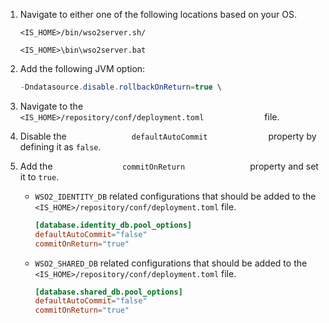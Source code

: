 1.	Navigate to either one of the following locations based on your OS.

    ```tab="Linux/Mac OS"
    <IS_HOME>/bin/wso2server.sh/ 
    ```

    ```tab="Windows"
    <IS_HOME>\bin\wso2server.bat 
    ```

2.	Add the following JVM option:

    ``` java
    -Dndatasource.disable.rollbackOnReturn=true \
    ```

3. 	Navigate to the
    `               <IS_HOME>/repository/conf/deployment.toml              `
    file.

4.	Disable the `               defaultAutoCommit              ` property by defining it as `false`.

5. 	Add the `                commitOnReturn               ` property and set it to `true`.
                        
    - `WSO2_IDENTITY_DB` related configurations that should be added to the `<IS_HOME>/repository/conf/deployment.toml` file.
        
        ``` toml
        [database.identity_db.pool_options]
        defaultAutoCommit="false"
        commitOnReturn="true"
        ```
        
    - `WSO2_SHARED_DB` related configurations that should be added to the `<IS_HOME>/repository/conf/deployment.toml` file.
            
        ``` toml
        [database.shared_db.pool_options]
        defaultAutoCommit="false"
        commitOnReturn="true"
        ```    
            